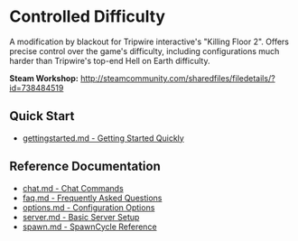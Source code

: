# Controlled Difficulty

A modification by blackout for Tripwire interactive's "Killing Floor 2".
Offers precise control over the game's difficulty,
including configurations much harder than Tripwire's top-end Hell on Earth difficulty.

**Steam Workshop:** http://steamcommunity.com/sharedfiles/filedetails/?id=738484519

## Quick Start

* [gettingstarted.md - Getting Started Quickly](gettingstarted.md)

## Reference Documentation

* [chat.md - Chat Commands](chat.md)
* [faq.md - Frequently Asked Questions](faq.md)
* [options.md - Configuration Options](options.md)
* [server.md - Basic Server Setup](server.md)
* [spawn.md - SpawnCycle Reference](spawn.md)
